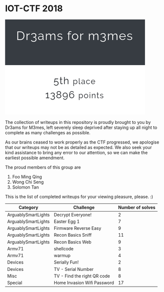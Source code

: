 # IOT-CTF 2018


![](img/iot_ctf2018_team_name.png)

The collection of writeups in this repository is proudly brought to you by Dr3ams for M3mes, left severely sleep deprived after staying up all night to complete as many challenges as possible.

As our brains ceased to work properly as the CTF progressed, we apologise that our writeups may not be as detailed as expected. We also seek your kind assistance to bring any error to our attention, so we can make the earliest possible amendment.

The proud members of this group are

1. Foo Ming Qing
2. Wong Chi Seng
3. Solomon Tan


This is the list of completed writeups for your viewing pleasure, please. :)

| Category | Challenge | Number of solves |
| --- | --- | --- |
| ArguablySmartLights | Decrypt Everyone! | 2 |
| ArguablySmartLights | Easter Egg 1 | 7 |
| ArguablySmartLights | Firmware Reverse Easy | 9 |
| ArguablySmartLights | Recon Basics Sniff | 11 |
| ArguablySmartLights | Recon Basics Web | 9 |
| Armv71 | shellcode | 3 |
| Armv71 | warmup | 4 |
| Devices | Serially Fun! | 2 |
| Devices | TV - Serial Number | 8 |
| Misc | TV - Find the right QR code | 8 |
| Special | Home Invasion Wifi Password | 17 |
